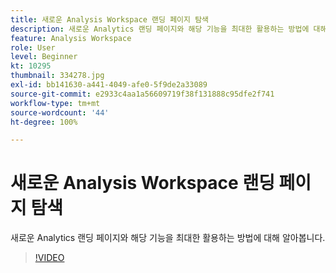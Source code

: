 ```yaml
---
title: 새로운 Analysis Workspace 랜딩 페이지 탐색
description: 새로운 Analytics 랜딩 페이지와 해당 기능을 최대한 활용하는 방법에 대해 알아봅니다.
feature: Analysis Workspace
role: User
level: Beginner
kt: 10295
thumbnail: 334278.jpg
exl-id: bb141630-a441-4049-afe0-5f9de2a33089
source-git-commit: e2933c4aa1a56609719f38f131888c95dfe2f741
workflow-type: tm+mt
source-wordcount: '44'
ht-degree: 100%

---
```


# 새로운 Analysis Workspace 랜딩 페이지 탐색

새로운 Analytics 랜딩 페이지와 해당 기능을 최대한 활용하는 방법에 대해 알아봅니다.

>[!VIDEO](https://video.tv.adobe.com/v/346466/?quality=12&learn=on&captions=kor)
